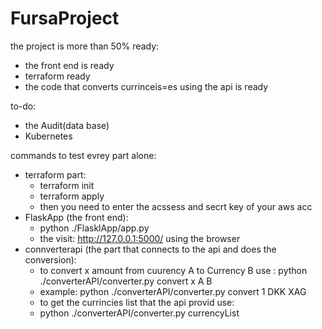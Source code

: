# FursaProject

the project is more than 50% ready:
 - the front end is ready
 - terraform ready
 - the code that converts currinceis=es using the api is ready

to-do:
 - the Audit(data base)
 - Kubernetes

commands to test evrey part alone:
- terraform part:
  - terraform init
  - terraform apply
  - then you need to enter the acssess and secrt key of your aws acc
- FlaskApp (the front end):
  - python ./FlasklApp/app.py 
  - the visit:  http://127.0.0.1:5000/  using the browser
- connverterapi (the part that connects to the api and does the conversion):
  - to convert x amount from cuurency A to Currency B use : python ./converterAPI/converter.py convert x A B
  - example: python ./converterAPI/converter.py convert 1 DKK XAG
  - to get the currincies list that the api provid use:
  - python ./converterAPI/converter.py currencyList